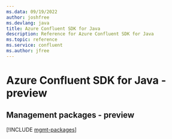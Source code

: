 ```yaml
---
ms.data: 09/19/2022
author: joshfree
ms.devlang: java
title: Azure Confluent SDK for Java
description: Reference for Azure Confluent SDK for Java
ms.topic: reference
ms.service: confluent
ms.author: jfree
---
```

# Azure Confluent SDK for Java - preview

## Management packages - preview
[!INCLUDE [mgmt-packages](confluent-mgmt-index.md)]